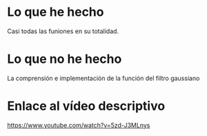 # Lo que he hecho

Casi todas las funiones en su totalidad.

# Lo que no he hecho

La comprensión e implementación de la función del filtro gaussiano

# Enlace al vídeo descriptivo

https://www.youtube.com/watch?v=5zd-J3MLnys
